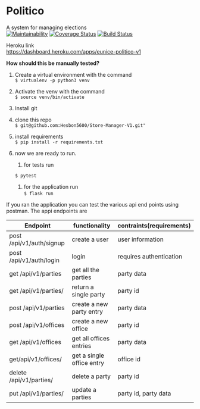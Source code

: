 
# Politico
A system for managing elections  
[![Maintainability](https://api.codeclimate.com/v1/badges/56272a0356f0cfdaa076/maintainability)](https://codeclimate.com/github/EuniceKiingati/Politico-V1/maintainability)
[![Coverage Status](https://coveralls.io/repos/github/EuniceKiingati/Politico-V1/badge.svg?branch=ch-test-office-v1-163807667)](https://coveralls.io/github/EuniceKiingati/Politico-V1?branch=ch-test-office-v1-163807667)
[![Build Status](https://travis-ci.org/EuniceKiingati/Politico-V1.svg?branch=develop)](https://travis-ci.org/EuniceKiingati/Politico-V1)

Heroku link  
https://dashboard.heroku.com/apps/eunice-politico-v1




**How should this be manually tested?**
1. Create  a virtual environment with the command  
`$ virtualenv -p python3 venv`  

1. Activate the venv with the command     
`$ source venv/bin/activate`

1. Install git  
1. clone this repo  
`$ git@github.com:Hesbon5600/Store-Manager-V1.git"`   
  
1. install requirements      
`$ pip install -r requirements.txt`   
  
1. now we are ready to run. 
	1. for tests run  
         
	`$ pytest`   
	1. for the application run  
	`$ flask run`  

If you ran the application you can test the various api end points using postman. The appi endpoints are  

|Endpoint|functionality|contraints(requirements)|
|-------|-------------|----------|
|post /api/v1/auth/signup|create a user|user information|
|post /api/v1/auth/login | login |requires authentication |
|get /api/v1/parties| get all the parties|party data|
|get /api/v1/parties/</partyID>|return a single party| party id|
|post /api/v1/parties | create a new party entry| party data|
|post /api/v1/offices | create a new office| party id|
|get /api/v1/offices | get all offices entries|party data|
|get/api/v1/offices/<officeID>|get a single office entry| office id| 
|delete /api/v1/parties/<partyID> | delete a party| party id|
|put /api/v1/parties/<partyID> | update a parties|party id, party data|


